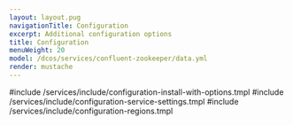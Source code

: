 ```yaml
---
layout: layout.pug
navigationTitle: Configuration
excerpt: Additional configuration options
title: Configuration
menuWeight: 20
model: /dcos/services/confluent-zookeeper/data.yml
render: mustache
---
```


#include /services/include/configuration-install-with-options.tmpl
#include /services/include/configuration-service-settings.tmpl
#include /services/include/configuration-regions.tmpl
